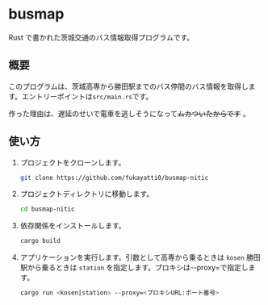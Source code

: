 # busmap

Rust で書かれた茨城交通のバス情報取得プログラムです。

## 概要

このプログラムは、茨城高専から勝田駅までのバス停間のバス情報を取得します。エントリーポイントは`src/main.rs`です。

作った理由は、遅延のせいで電車を逃しそうになって~~ムカついたからです~~ 。

## 使い方

1. プロジェクトをクローンします。

   ```bash
   git clone https://github.com/fukayatti0/busmap-nitic
   ```

2. プロジェクトディレクトリに移動します。

   ```bash
   cd busmap-nitic
   ```

3. 依存関係をインストールします。

   ```bash
   cargo build
   ```

4. アプリケーションを実行します。引数として高専から乗るときは `kosen` 勝田駅から乗るときは `station` を指定します。プロキシは--proxy=で指定します。

   ```bash
   cargo run <kosen|station> --proxy=<プロキシURL:ポート番号>
   ```
